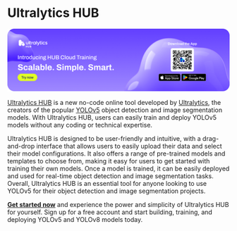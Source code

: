 # Ultralytics HUB

<div align="center">
  <a href="https://hub.ultralytics.com" target="_blank">
    <img width="1024" src="https://github.com/ultralytics/assets/raw/main/im/ultralytics-hub.png"></a>
<br>
</div>

[Ultralytics HUB](https://hub.ultralytics.com) is a new no-code online tool developed
by [Ultralytics](https://ultralytics.com), the creators of the popular [YOLOv5](https://github.com/ultralytics/yolov5)
object detection and image segmentation models. With Ultralytics HUB, users can easily train and deploy YOLOv5 models
without any coding or technical expertise.

Ultralytics HUB is designed to be user-friendly and intuitive, with a drag-and-drop interface that allows users to
easily upload their data and select their model configurations. It also offers a range of pre-trained models and
templates to choose from, making it easy for users to get started with training their own models. Once a model is
trained, it can be easily deployed and used for real-time object detection and image segmentation tasks. Overall,
Ultralytics HUB is an essential tool for anyone looking to use YOLOv5 for their object detection and image segmentation
projects.

**[Get started now](https://hub.ultralytics.com)** and experience the power and simplicity of Ultralytics HUB for yourself. Sign up for a free account and
start building, training, and deploying YOLOv5 and YOLOv8 models today.